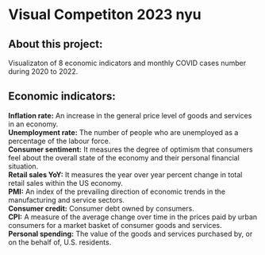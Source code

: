 # Visual Competiton 2023 nyu

## About this project:
Visualizaton of 8 economic indicators and monthly COVID cases number during 2020 to 2022.

## Economic indicators:
**Inflation rate:** An increase in the general price level of goods and services in an economy.  
**Unemployment rate:** The number of people who are unemployed as a percentage of the labour force.  
**Consumer sentiment:** It measures the degree of optimism that consumers feel about the overall state of the economy and their personal financial situation.  
**Retail sales YoY:** It measures the year over year percent change in total retail sales within the US economy.  
**PMI:** An index of the prevailing direction of economic trends in the manufacturing and service sectors.  
**Consumer credit:** Consumer debt owned by consumers.  
**CPI:** A measure of the average change over time in the prices paid by urban consumers for a market basket of consumer goods and services.  
**Personal spending:** The value of the goods and services purchased by, or on the behalf of, U.S. residents.  

